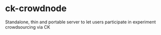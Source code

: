 # ck-crowdnode
Standalone, thin and portable server to let users participate in experiment crowdsourcing via CK

